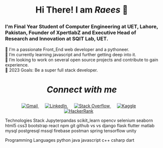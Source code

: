 # <p align="center"><strong>Hi There! I am <em>Raees</em></strong> 👋 </p>                                              

### I'm Final Year Student of Computer Engineering at UET, Lahore, Pakistan, Founder of XpertlabZ and Executive Head of Research and Innovation at SQIT Lab, UET.
🧩 I'm a passionate Front_End web developer and a pythoneer.  
🌱 I’m currently learning javascript and further getting deep into it.  
👯 I’m looking to work on several open source projects and contribute to gain experience.  
🥅 2023 Goals: Be a super full stack developer.  

# <p align="center"><strong><em>Connect with me</em></strong> </p>
<p align="center">
  <a href="mailto:raeesjutt107@gmail.com" style="margin-right: 20px;">
    <img src="https://img.shields.io/badge/-Gmail-c14438?style=for-the-badge&logo=gmail&logoColor=white" alt="Gmail">
  </a>
  <a href="https://www.linkedin.com/in/raees-ahmad-%E2%98%80%EF%B8%8F-development-geek-softwaresolutions-webdevelopment-appdevelopment" style="margin-right: 20px;">
    <img src="https://img.shields.io/badge/-LinkedIn-0e76a8?style=for-the-badge&logo=linkedin&logoColor=white" alt="LinkedIn">
  </a>
  <a href="https://stackoverflow.com/users/18645330" style="margin-right: 20px;">
    <img src="https://img.shields.io/badge/-Stack%20Overflow-f48024?style=for-the-badge&logo=stackoverflow&logoColor=white" alt="Stack Overflow">
  </a>
  <a href="https://www.kaggle.com/Raees_Ahmad_123" style="margin-right: 20px;">
    <img src="https://img.shields.io/badge/-Kaggle-20BEFF?style=for-the-badge&logo=kaggle&logoColor=white" alt="Kaggle">
  </a>
  <a href="https://www.hackerrank.com/profile/194" style="margin-right: 20px;">
    <img src="https://img.shields.io/badge/-HackerRank-2EC866?style=for-the-badge&logo=hackerrank&logoColor=white" alt="HackerRank">
  </a>
</p>


Technologies Stack
Jupyterpandas scikit_learn opencv selenium seaborn html5 css3 bootstrap react npm git github vs vs django flask flutter matlab mysql postgresql mssql firebase postman spring tensorflow unity

Programming Languages
python java javascript c++ csharp dart 
